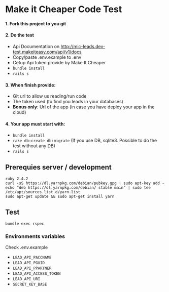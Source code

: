 # Make it Cheaper Code Test

#### 1. Fork this project to you git

#### 2. Do the test
- Api Documentation on http://mic-leads.dev-test.makeiteasy.com/api/v1/docs
- Copy/paste .env.example to .env
- Cetup Api token provide by Make It Cheaper
- `bundle install`
- `rails s`

#### 3. When finish provide:
- Git url to allow us reading/run code
- The token used (to find you leads in your databases)
- **Bonus only**: Url of the app (in case you have deploy your app in the cloud)

#### 4. Your app must start with:
- `bundle install`
- `rake db:create db:migrate` (If you use DB, sqlite3. Possible to do the test without any DB)
- `rails s`

## Prerequies server / development
    ruby 2.4.2
    curl -sS https://dl.yarnpkg.com/debian/pubkey.gpg | sudo apt-key add -
    echo "deb https://dl.yarnpkg.com/debian/ stable main" | sudo tee /etc/apt/sources.list.d/yarn.list
    sudo apt-get update && sudo apt-get install yarn

## Test
    bundle exec rspec

### Environments variables
Check .env.example
- `LEAD_API_PACCNAME`
- `LEAD_API_PGUID`
- `LEAD_API_PPARTNER`
- `LEAD_API_ACCESS_TOKEN`
- `LEAD_API_URI`
- `SECRET_KEY_BASE`

